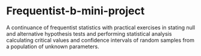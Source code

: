 # Frequentist-b-mini-project
A continuance of frequentist statistics with practical exercises in stating null and alternative hypothesis tests and performing statistical analysis calculating critical values and confidence intervals of random samples from a population of unknown parameters.
